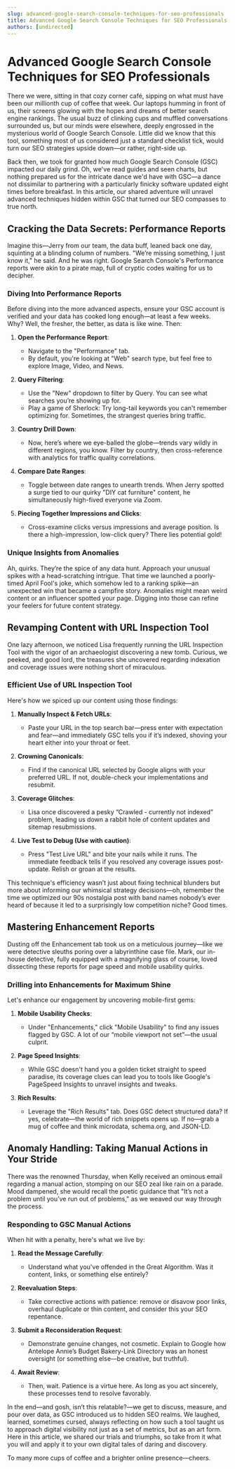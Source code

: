 ```yaml
---
slug: advanced-google-search-console-techniques-for-seo-professionals
title: Advanced Google Search Console Techniques for SEO Professionals
authors: [undirected]
---
```



# Advanced Google Search Console Techniques for SEO Professionals

There we were, sitting in that cozy corner café, sipping on what must have been our millionth cup of coffee that week. Our laptops humming in front of us, their screens glowing with the hopes and dreams of better search engine rankings. The usual buzz of clinking cups and muffled conversations surrounded us, but our minds were elsewhere, deeply engrossed in the mysterious world of Google Search Console. Little did we know that this tool, something most of us considered just a standard checklist tick, would turn our SEO strategies upside down—or rather, right-side up.

Back then, we took for granted how much Google Search Console (GSC) impacted our daily grind. Oh, we've read guides and seen charts, but nothing prepared us for the intricate dance we'd have with GSC—a dance not dissimilar to partnering with a particularly finicky software updated eight times before breakfast. In this article, our shared adventure will unravel advanced techniques hidden within GSC that turned our SEO compasses to true north.

## Cracking the Data Secrets: Performance Reports

Imagine this—Jerry from our team, the data buff, leaned back one day, squinting at a blinding column of numbers. "We’re missing something, I just know it," he said. And he was right. Google Search Console's Performance reports were akin to a pirate map, full of cryptic codes waiting for us to decipher.

### Diving Into Performance Reports

Before diving into the more advanced aspects, ensure your GSC account is verified and your data has cooked long enough—at least a few weeks. Why? Well, the fresher, the better, as data is like wine. Then:

1. **Open the Performance Report**: 
   - Navigate to the "Performance" tab.
   - By default, you're looking at "Web" search type, but feel free to explore Image, Video, and News.

2. **Query Filtering**:  
   - Use the "New" dropdown to filter by Query. You can see what searches you’re showing up for.
   - Play a game of Sherlock: Try long-tail keywords you can't remember optimizing for. Sometimes, the strangest queries bring traffic. 

3. **Country Drill Down**: 
   - Now, here’s where we eye-balled the globe—trends vary wildly in different regions, you know. Filter by country, then cross-reference with analytics for traffic quality correlations.

4. **Compare Date Ranges**: 
   - Toggle between date ranges to unearth trends. When Jerry spotted a surge tied to our quirky "DIY cat furniture" content, he simultaneously high-fived everyone via Zoom. 

5. **Piecing Together Impressions and Clicks**: 
   - Cross-examine clicks versus impressions and average position. Is there a high-impression, low-click query? There lies potential gold!

### Unique Insights from Anomalies

Ah, quirks. They’re the spice of any data hunt. Approach your unusual spikes with a head-scratching intrigue. That time we launched a poorly-timed April Fool's joke, which somehow led to a ranking spike—an unexpected win that became a campfire story. Anomalies might mean weird content or an influencer spotted your page. Digging into those can refine your feelers for future content strategy.

## Revamping Content with URL Inspection Tool

One lazy afternoon, we noticed Lisa frequently running the URL Inspection Tool with the vigor of an archaeologist discovering a new tomb. Curious, we peeked, and good lord, the treasures she uncovered regarding indexation and coverage issues were nothing short of miraculous.

### Efficient Use of URL Inspection Tool

Here's how we spiced up our content using those findings:

1. **Manually Inspect & Fetch URLs**: 
   - Paste your URL in the top search bar—press enter with expectation and fear—and immediately GSC tells you if it’s indexed, shoving your heart either into your throat or feet.

2. **Crowning Canonicals**: 
   - Find if the canonical URL selected by Google aligns with your preferred URL. If not, double-check your implementations and resubmit.

3. **Coverage Glitches**: 
   - Lisa once discovered a pesky “Crawled - currently not indexed” problem, leading us down a rabbit hole of content updates and sitemap resubmissions.

4. **Live Test to Debug (Use with caution)**: 
   - Press "Test Live URL" and bite your nails while it runs. The immediate feedback tells if you resolved any coverage issues post-update. Relish or groan at the results.

This technique's efficiency wasn’t just about fixing technical blunders but more about informing our whimsical strategy decisions—oh, remember the time we optimized our 90s nostalgia post with band names nobody’s ever heard of because it led to a surprisingly low competition niche? Good times. 

## Mastering Enhancement Reports

Dusting off the Enhancement tab took us on a meticulous journey—like we were detective sleuths poring over a labyrinthine case file. Mark, our in-house detective, fully equipped with a magnifying glass of course, loved dissecting these reports for page speed and mobile usability quirks.

### Drilling into Enhancements for Maximum Shine

Let's enhance our engagement by uncovering mobile-first gems:

1. **Mobile Usability Checks**: 
   - Under "Enhancements," click "Mobile Usability" to find any issues flagged by GSC. A lot of our “mobile viewport not set”—the usual culprit.

2. **Page Speed Insights**: 
   - While GSC doesn't hand you a golden ticket straight to speed paradise, its coverage clues can lead you to tools like Google's PageSpeed Insights to unravel insights and tweaks.

3. **Rich Results**: 
   - Leverage the "Rich Results" tab. Does GSC detect structured data? If yes, celebrate—the world of rich snippets opens up. If no—grab a mug of coffee and think microdata, schema.org, and JSON-LD.

## Anomaly Handling: Taking Manual Actions in Your Stride

There was the renowned Thursday, when Kelly received an ominous email regarding a manual action, stomping on our SEO zeal like rain on a parade. Mood dampened, she would recall the poetic guidance that "It’s not a problem until you’ve run out of problems," as we weaved our way through the process.

### Responding to GSC Manual Actions

When hit with a penalty, here's what we live by: 

1. **Read the Message Carefully**: 
   - Understand what you've offended in the Great Algorithm. Was it content, links, or something else entirely? 

2. **Reevaluation Steps**: 
   - Take corrective actions with patience: remove or disavow poor links, overhaul duplicate or thin content, and consider this your SEO repentance.

3. **Submit a Reconsideration Request**: 
   - Demonstrate genuine changes, not cosmetic. Explain to Google how Antelope Annie’s Budget Bakery-Link Directory was an honest oversight (or something else—be creative, but truthful).

4. **Await Review**: 
   - Then, wait. Patience is a virtue here. As long as you act sincerely, these processes tend to resolve favorably.

In the end—and gosh, isn’t this relatable?—we get to discuss, measure, and pour over data, as GSC introduced us to hidden SEO realms. We laughed, learned, sometimes cursed, always reflecting on how such a tool taught us to approach digital visibility not just as a set of metrics, but as an art form. Here in this article, we shared our trials and triumphs, so take from it what you will and apply it to your own digital tales of daring and discovery. 

To many more cups of coffee and a brighter online presence—cheers.